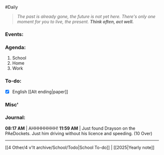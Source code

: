 #Daily
>*The past is already gone, the future is not yet here. There's only one moment for you to live, the present.*
>***Think often, act well.***
### Events:

### Agenda:
1. School
2. Home
3. Work
### To-do:
- [x] English [[Alt ending|paper]]
### Misc'

### Journal:
**08:17 AM** | AHHHHHHHH!
**11:59 AM** | Just found Drayson on the PAeDockets. Just him driving without his licence and speeding. (10 Over)

---
[[4 Other/4 v'lt archive/School/Todo|School To-do]] | [[2025|Yearly note]]